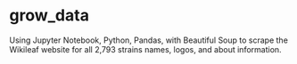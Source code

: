 # grow_data
Using Jupyter Notebook, Python, Pandas, with Beautiful Soup to scrape the Wikileaf website for all 2,793 strains names, logos, and about information.
